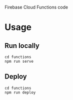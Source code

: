 Firebase Cloud Functions code

# Usage

## Run locally

```
cd functions
npm run serve
```

## Deploy 

```
cd functions
npm run deploy
```